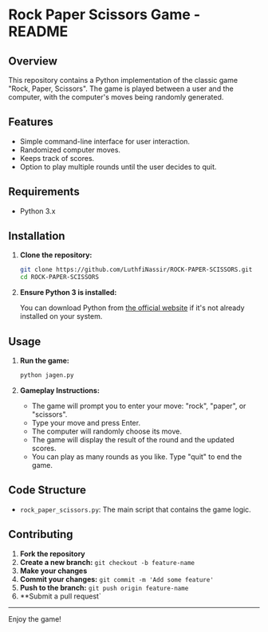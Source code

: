 # Rock Paper Scissors Game - README

## Overview

This repository contains a Python implementation of the classic game "Rock, Paper, Scissors". The game is played between a user and the computer, with the computer's moves being randomly generated.

## Features

- Simple command-line interface for user interaction.
- Randomized computer moves.
- Keeps track of scores.
- Option to play multiple rounds until the user decides to quit.

## Requirements

- Python 3.x

## Installation

1. **Clone the repository:**

    ```sh
    git clone https://github.com/LuthfiNassir/ROCK-PAPER-SCISSORS.git
    cd ROCK-PAPER-SCISSORS 
    ```

2. **Ensure Python 3 is installed:**

    You can download Python from [the official website](https://www.python.org/downloads/) if it's not already installed on your system.

## Usage

1. **Run the game:**

    ```sh
    python jagen.py
    ```

2. **Gameplay Instructions:**

    - The game will prompt you to enter your move: "rock", "paper", or "scissors".
    - Type your move and press Enter.
    - The computer will randomly choose its move.
    - The game will display the result of the round and the updated scores.
    - You can play as many rounds as you like. Type "quit" to end the game.

## Code Structure

- `rock_paper_scissors.py`: The main script that contains the game logic.

## Contributing

1. **Fork the repository**
2. **Create a new branch:** `git checkout -b feature-name`
3. **Make your changes**
4. **Commit your changes:** `git commit -m 'Add some feature'`
5. **Push to the branch:** `git push origin feature-name`
6. **Submit a pull request`

---

Enjoy the game!